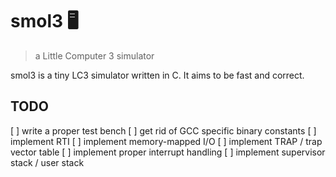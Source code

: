# smol3 🖥️
> a Little Computer 3 simulator

smol3 is a tiny LC3 simulator written in C. It aims to be fast and correct.

## TODO
[ ] write a proper test bench
[ ] get rid of GCC specific binary constants
[ ] implement RTI
[ ] implement memory-mapped I/O
[ ] implement TRAP / trap vector table
[ ] implement proper interrupt handling
[ ] implement supervisor stack / user stack
